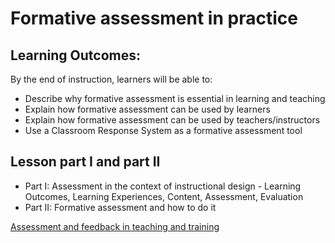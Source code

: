 # Formative assessment in practice

## Learning Outcomes:

By the end of instruction, learners will be able to:

- Describe why formative assessment is essential in learning and teaching
- Explain how formative assessment can be used by learners
- Explain how formative assessment can be used by teachers/instructors
- Use a Classroom Response System as a formative assessment tool

## Lesson part I and part II
- Part I: Assessment in the context of instructional design - Learning Outcomes, Learning Experiences, Content, Assessment, Evaluation
- Part II: Formative assessment and how to do it

[Assessment and feedback in teaching and training](./lesson.md)
